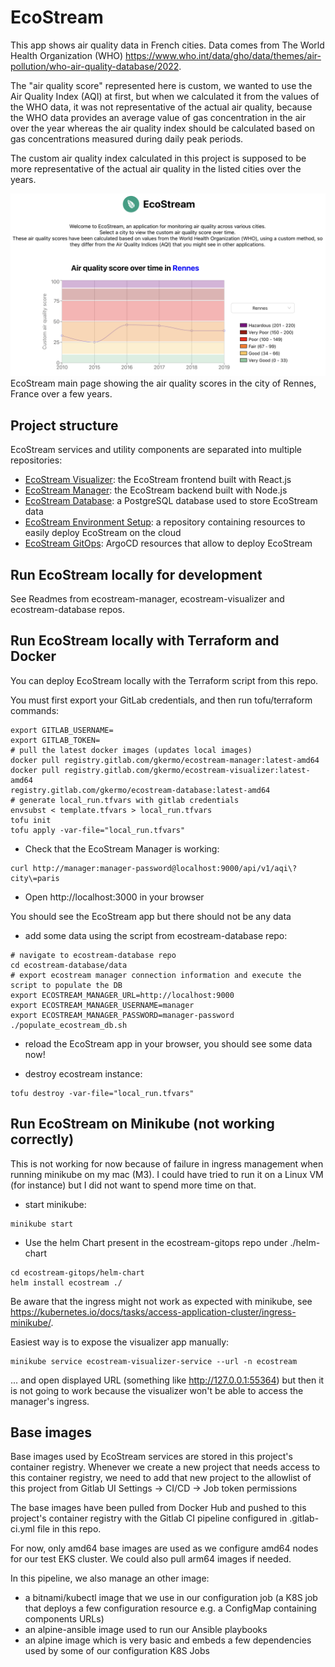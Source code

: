 # EcoStream

This app shows air quality data in French cities.
Data comes from The World Health Organization (WHO) https://www.who.int/data/gho/data/themes/air-pollution/who-air-quality-database/2022.

The "air quality score" represented here is custom, we wanted to use the Air Quality Index (AQI) at first, but when we calculated it from the values of the WHO data, it was not representative of the actual air quality, because the WHO data provides an average value of gas concentration in the air over the year whereas the air quality index should be calculated based on gas concentrations measured during daily peak periods.

The custom air quality index calculated in this project is supposed to be more representative of the actual air quality in the listed cities over the years.

![EcoStream main page](ecostream_main_page.png)
EcoStream main page showing the air quality scores in the city of Rennes, France over a few years.

## Project structure

EcoStream services and utility components are separated into multiple repositories:
- [EcoStream Visualizer](https://gitlab.com/gkermo/ecostream-visualizer): the EcoStream frontend built with React.js
- [EcoStream Manager](https://gitlab.com/gkermo/ecostream-manager): the EcoStream backend built with Node.js
- [EcoStream Database](https://gitlab.com/gkermo/ecostream-database): a PostgreSQL database used to store EcoStream data
- [EcoStream Environment Setup](https://gitlab.com/gkermo/ecostream-environment-setup): a repository containing resources to easily deploy EcoStream on the cloud
- [EcoStream GitOps](https://gitlab.com/gkermo/ecostream-gitops): ArgoCD resources that allow to deploy EcoStream


## Run EcoStream locally for development

See Readmes from ecostream-manager, ecostream-visualizer and ecostream-database repos.

## Run EcoStream locally with Terraform and Docker

You can deploy EcoStream locally with the Terraform script from this repo.

You must first export your GitLab credentials, and then run tofu/terraform commands:

```
export GITLAB_USERNAME=
export GITLAB_TOKEN=
# pull the latest docker images (updates local images)
docker pull registry.gitlab.com/gkermo/ecostream-manager:latest-amd64
docker pull registry.gitlab.com/gkermo/ecostream-visualizer:latest-amd64
registry.gitlab.com/gkermo/ecostream-database:latest-amd64
# generate local_run.tfvars with gitlab credentials
envsubst < template.tfvars > local_run.tfvars
tofu init
tofu apply -var-file="local_run.tfvars"
```

- Check that the EcoStream Manager is working:

```
curl http://manager:manager-password@localhost:9000/api/v1/aqi\?city\=paris
```

- Open http://localhost:3000 in your browser

You should see the EcoStream app but there should not be any data

- add some data using the script from ecostream-database repo:

```
# navigate to ecostream-database repo
cd ecostream-database/data
# export ecostream manager connection information and execute the script to populate the DB
export ECOSTREAM_MANAGER_URL=http://localhost:9000
export ECOSTREAM_MANAGER_USERNAME=manager
export ECOSTREAM_MANAGER_PASSWORD=manager-password
./populate_ecostream_db.sh
```

- reload the EcoStream app in your browser, you should see some data now!

- destroy ecostream instance:

```
tofu destroy -var-file="local_run.tfvars"
```

## Run EcoStream on Minikube (not working correctly)

This is not working for now because of failure in ingress management when running minikube on my mac (M3).
I could have tried to run it on a Linux VM (for instance) but I did not want to spend more time on that.

- start minikube:

```
minikube start
```

- Use the helm Chart present in the ecostream-gitops repo under ./helm-chart

```
cd ecostream-gitops/helm-chart
helm install ecostream ./
```

Be aware that the ingress might not work as expected with minikube, see https://kubernetes.io/docs/tasks/access-application-cluster/ingress-minikube/.

Easiest way is to expose the visualizer app manually:

```
minikube service ecostream-visualizer-service --url -n ecostream
```
... and open displayed URL (something like http://127.0.0.1:55364)
but then it is not going to work because the visualizer won't be able to access the manager's ingress.

## Base images

Base images used by EcoStream services are stored in this project's container registry.
Whenever we create a new project that needs access to this container registry, we need to add that new project to the allowlist of this project from Gitlab UI Settings -> CI/CD -> Job token permissions

The base images have been pulled from Docker Hub and pushed to this project's container registry with the Gitlab CI pipeline configured in .gitlab-ci.yml file in this repo.

For now, only amd64 base images are used as we configure amd64 nodes for our test EKS cluster. We could also pull arm64 images if needed.

In this pipeline, we also manage an other image:
- a bitnami/kubectl image that we use in our configuration job (a K8S job that deploys a few configuration resource e.g. a ConfigMap containing components URLs)
- an alpine-ansible image used to run our Ansible playbooks
- an alpine image which is very basic and embeds a few dependencies used by some of our configuration K8S Jobs